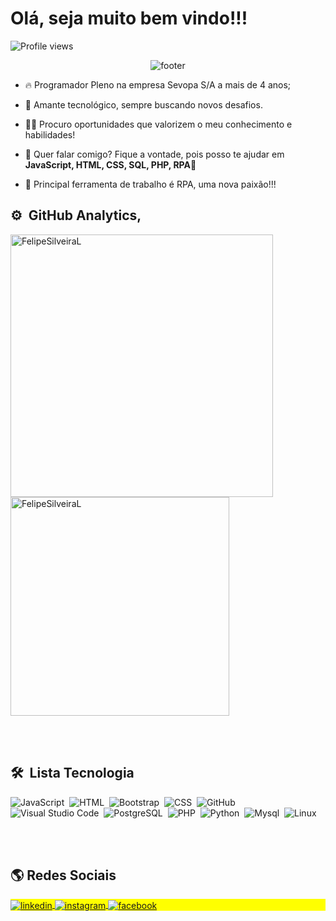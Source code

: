 <h1 align="left">Olá, seja muito bem vindo!!!</h1>
<p align="left"><img src="https://komarev.com/ghpvc/?username=FelipeSilveiraL&color=yellow" alt="Profile views" /> </p>


<p align="center">
  <img src="https://user-images.githubusercontent.com/82624468/171522027-9480e627-8e10-489a-87ec-4cae22375610.gif" alt="footer"/>
</p>

- 🔥 Programador Pleno na empresa Sevopa S/A a mais de 4 anos;

- :open_book: Amante tecnológico, sempre buscando novos desafios.

- 👨‍💻 Procuro oportunidades que valorizem o meu conhecimento e habilidades!

- 💬 Quer falar comigo? Fique a vontade, pois posso te ajudar em **JavaScript, HTML, CSS, SQL, PHP, RPA**:full_moon_with_face:

- :robot: Principal ferramenta de trabalho é RPA, uma nova paixão!!!

## ⚙️ &nbsp;GitHub Analytics,

<p align="left">
<img width="420em" src="https://github-readme-stats.vercel.app/api?username=FelipeSilveiraL&show_icons=true&theme=highcontrast" alt="FelipeSilveiraL"/>
<img width="350em" src="https://github-readme-stats.vercel.app/api/top-langs/?username=FelipeSilveiraL&layout=compact&theme=vision-friendly-dark" alt="FelipeSilveiraL"/>
</p>

<br><br>
## 🛠 &nbsp;Lista Tecnologia

![JavaScript](https://img.shields.io/badge/-JavaScript-05122A?style=flat&logo=javascript)&nbsp;
![HTML](https://img.shields.io/badge/-HTML-05122A?style=flat&logo=HTML5)&nbsp;
![Bootstrap](https://img.shields.io/badge/-Bootstrap-05122A?style=flat&logo=Bootstrap)&nbsp;
![CSS](https://img.shields.io/badge/-CSS-05122A?style=flat&logo=CSS3&logoColor=1572B6)&nbsp;
![GitHub](https://img.shields.io/badge/-GitHub-05122A?style=flat&logo=github)&nbsp;
![Visual Studio Code](https://img.shields.io/badge/-Visual%20Studio%20Code-05122A?style=flat&logo=visual-studio-code&logoColor=007ACC)&nbsp;
![PostgreSQL](https://img.shields.io/badge/-PostgreSQL-05122A?style=flat&logo=postgresql)&nbsp;
![PHP](https://img.shields.io/badge/-PHP-05122A?style=flat&logo=Php)&nbsp;
![Python](https://img.shields.io/badge/-Python-05122A?style=flat&logo=Python)&nbsp;
![Mysql](https://img.shields.io/badge/-mysql-05122A?style=flat&logo=mysql)&nbsp;
![Linux](https://img.shields.io/badge/-Linux-05122A?style=flat&logo=Linux)&nbsp;

<br><br>
## :earth_americas: Redes Sociais

<p align="left" style="background:yellow">
<a href="https://www.linkedin.com/in/felipe-silveira-lara-85706110b/" target="_blank">
  <img align="center" src="https://img.shields.io/badge/-FelipeSilveiraL-05122A?style=flat&logo=linkedin" alt="linkedin"/>
</a>
<a href="https://www.instagram.com/felipesilveiralara/" target="_blank">
 <img align="center" src="https://img.shields.io/badge/-FelipeSilveiraL-05122A?style=flat&logo=instagram" alt="instagram"/>
</a>
<a href="https://www.facebook.com/felipe.silveira.967" target="_blank">
  <img align="center" src="https://img.shields.io/badge/-FelipeSilveiraL-05122A?style=flat&logo=facebook" alt="facebook"/>
</a>
</p>
<!--
**FelipeSilveiraL/FelipeSilveiraL** is a ✨ _special_ ✨ repository because its `README.md` (this file) appears on your GitHub profile.

Here are some ideas to get you started:

- 🔭 I’m currently working on ...
- 🌱 I’m currently learning ...
- 👯 I’m looking to collaborate on ...
- 🤔 I’m looking for help with ...
- 💬 Ask me about ...
- 📫 How to reach me: ...
- 😄 Pronouns: ...
- ⚡ Fun fact: ...
-->

